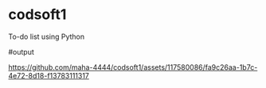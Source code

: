# codsoft1
To-do list using Python


#output



https://github.com/maha-4444/codsoft1/assets/117580086/fa9c26aa-1b7c-4e72-8d18-f13783111317


